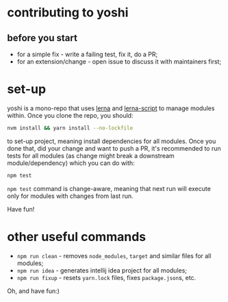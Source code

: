 # contributing to yoshi

## before you start

 - for a simple fix - write a failing test, fix it, do a PR;
 - for an extension/change - open issue to discuss it with maintainers first;

# set-up

yoshi is a mono-repo that uses [lerna](https://github.com/lerna/lerna) and [lerna-script](https://github.com/wix/lerna-script) 
to manage modules within. Once you clone the repo, you should:

```bash
nvm install && yarn install --no-lockfile
```

to set-up project, meaning install dependencies for all modules. Once you done that, did your change and want to push a PR, 
it's recommended to run tests for all modules (as change might break a downstream module/dependency) which you can do with:

```bash
npm test
```

`npm test` command is change-aware, meaning that next run will execute only for modules with changes from last run.

Have fun!

# other useful commands

 - `npm run clean` - removes `node_modules`, `target` and similar files for all modules;
 - `npm run idea` - generates intellij idea project for all modules;
 - `npm run fixup` - resets `yarn.lock` files, fixes `package.json`s, etc.

 Oh, and have fun:)
